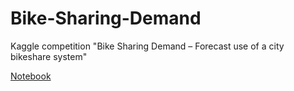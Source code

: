 # Bike-Sharing-Demand
Kaggle competition "Bike Sharing Demand – Forecast use of a city bikeshare system"

[Notebook](bike-sharing-demand-prediction.ipynb)

